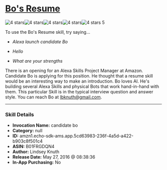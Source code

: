 # [Bo's Resume](http://alexa.amazon.com/#skills/amzn1.echo-sdk-ams.app.5cd63983-236f-4a5d-a422-b903c8f501c4)
![4 stars](../../images/ic_star_black_18dp_1x.png)![4 stars](../../images/ic_star_black_18dp_1x.png)![4 stars](../../images/ic_star_black_18dp_1x.png)![4 stars](../../images/ic_star_black_18dp_1x.png)![4 stars](../../images/ic_star_border_black_18dp_1x.png) 5

To use the Bo's Resume skill, try saying...

* *Alexa launch candidate Bo*

* *Hello*

* *What are your strengths*

There is an opening for an Alexa Skills Project Manager at Amazon.  Candidate Bo is applying for this position.  He thought that a resume skill would be an interesting way to make an introduction.  Bo loves AI.  He's building several Alexa Skills and physical Bots that work hand-in-hand with them.  This particular Skill is in the typical interview question and answer style.  You can reach Bo at lbknuth@gmail.com.

***

### Skill Details

* **Invocation Name:** candidate bo
* **Category:** null
* **ID:** amzn1.echo-sdk-ams.app.5cd63983-236f-4a5d-a422-b903c8f501c4
* **ASIN:** B01FRGDQN4
* **Author:** Lindsey Knuth
* **Release Date:** May 27, 2016 @ 08:38:36
* **In-App Purchasing:** No
